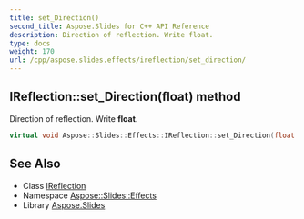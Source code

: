 ```yaml
---
title: set_Direction()
second_title: Aspose.Slides for C++ API Reference
description: Direction of reflection. Write float.
type: docs
weight: 170
url: /cpp/aspose.slides.effects/ireflection/set_direction/
---
```

## IReflection::set_Direction(float) method


Direction of reflection. Write **float**.

```cpp
virtual void Aspose::Slides::Effects::IReflection::set_Direction(float value)=0
```

## See Also

* Class [IReflection](./)
* Namespace [Aspose::Slides::Effects](../)
* Library [Aspose.Slides](../../)